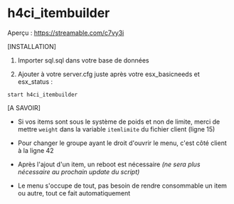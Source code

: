 # h4ci_itembuilder

Aperçu : https://streamable.com/c7vy3i

[INSTALLATION]

1) Importer sql.sql dans votre base de données

2) Ajouter à votre server.cfg juste après votre esx_basicneeds et esx_status :

```
start h4ci_itembuilder
```

[A SAVOIR]

* Si vos items sont sous le système de poids et non de limite, merci de mettre ``weight`` dans la variable ``itemlimite`` du fichier client (ligne 15)


* Pour changer le groupe ayant le droit d'ouvrir le menu, c'est côté client à la ligne 42


* Après l'ajout d'un item, un reboot est nécessaire *(ne sera plus nécessaire au prochain update du script)*


* Le menu s'occupe de tout, pas besoin de rendre consommable un item ou autre, tout ce fait automatiquement
